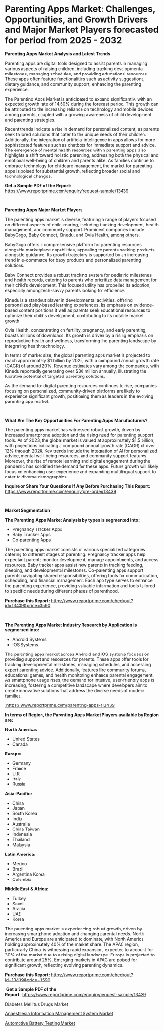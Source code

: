 <p><h1>Parenting Apps Market: Challenges, Opportunities, and Growth Drivers and Major Market Players forecasted for period from 2025 - 2032</h1></p><p><strong>Parenting Apps Market Analysis and Latest Trends</strong></p>
<p><p>Parenting apps are digital tools designed to assist parents in managing various aspects of raising children, including tracking developmental milestones, managing schedules, and providing educational resources. These apps often feature functionalities such as activity suggestions, dietary guidance, and community support, enhancing the parenting experience.</p><p>The Parenting Apps Market is anticipated to expand significantly, with an expected growth rate of 14.60% during the forecast period. This growth can be attributed to the increasing reliance on technology and mobile devices among parents, coupled with a growing awareness of child development and parenting strategies. </p><p>Recent trends indicate a rise in demand for personalized content, as parents seek tailored solutions that cater to the unique needs of their children. Additionally, the integration of artificial intelligence in apps allows for more sophisticated features such as chatbots for immediate support and advice. The emergence of mental health resources within parenting apps also highlights a shift toward holistic parenting, addressing both the physical and emotional well-being of children and parents alike. As families continue to embrace technology for childcare management, the market for parenting apps is poised for substantial growth, reflecting broader social and technological changes.</p></p>
<p><strong>Get a Sample PDF of the Report:&nbsp;</strong> <a href="https://www.reportprime.com/enquiry/request-sample/13439?utm_campaign=2033&utm_medium=2&utm_source=Github&utm_content=ia&utm_term=20032025&utm_id=parenting-apps">https://www.reportprime.com/enquiry/request-sample/13439</a></p>
<p>&nbsp;</p>
<p><strong>Parenting Apps Major Market Players</strong></p>
<p><p>The parenting apps market is diverse, featuring a range of players focused on different aspects of child-rearing, including tracking development, health management, and community support. Prominent companies include BabyGogo, Baby Connect, Kinedu, and Ovia Health, among others. </p><p>BabyGogo offers a comprehensive platform for parenting resources alongside marketplace capabilities, appealing to parents seeking products alongside guidance. Its growth trajectory is supported by an increasing trend in e-commerce for baby products and personalized parenting solutions.</p><p>Baby Connect provides a robust tracking system for pediatric milestones and health records, catering to parents who prioritize data management for their child’s development. This focused utility has propelled its adoption, especially among tech-savvy parents looking for efficiency.</p><p>Kinedu is a standout player in developmental activities, offering personalized play-based learning experiences. Its emphasis on evidence-based content positions it well as parents seek educational resources to optimize their child's development, contributing to its notable market growth.</p><p>Ovia Health, concentrating on fertility, pregnancy, and early parenting, boasts millions of downloads. Its growth is driven by a rising emphasis on reproductive health and wellness, transforming the parenting landscape by integrating health technology.</p><p>In terms of market size, the global parenting apps market is projected to reach approximately $1 billion by 2025, with a compound annual growth rate (CAGR) of around 20%. Revenue estimates vary among the companies, with Kinedu reportedly generating over $30 million annually, illustrating the lucrative potential of targeted parenting solutions.</p><p>As the demand for digital parenting resources continues to rise, companies focusing on personalized, community-driven platforms are likely to experience significant growth, positioning them as leaders in the evolving parenting app market.</p></p>
<p>&nbsp;</p>
<p><strong>What Are The Key Opportunities For Parenting Apps Manufacturers?</strong></p>
<p><p>The parenting apps market has witnessed robust growth, driven by increased smartphone adoption and the rising need for parenting support tools. As of 2023, the global market is valued at approximately $1.5 billion, with projections indicating a compound annual growth rate (CAGR) of over 12% through 2028. Key trends include the integration of AI for personalized advice, mental well-being resources, and community support features. Moreover, the rise of remote learning and digital engagement during the pandemic has solidified the demand for these apps. Future growth will likely focus on enhancing user experience and expanding multilingual support to cater to diverse demographics.</p></p>
<p><strong>Inquire or Share Your Questions If Any Before Purchasing This Report:</strong> <a href="https://www.reportprime.com/enquiry/pre-order/13439?utm_campaign=2033&utm_medium=2&utm_source=Github&utm_content=ia&utm_term=20032025&utm_id=parenting-apps">https://www.reportprime.com/enquiry/pre-order/13439</a></p>
<p>&nbsp;</p>
<p><strong>Market Segmentation</strong></p>
<p><strong>The Parenting Apps Market Analysis by types is segmented into:</strong></p>
<p><ul><li>Pregnancy Tracker Apps</li><li>Baby Tracker Apps</li><li>Co-parenting Apps</li></ul></p>
<p><p>The parenting apps market consists of various specialized categories catering to different stages of parenting. Pregnancy tracker apps help expectant parents monitor development, manage appointments, and access resources. Baby tracker apps assist new parents in tracking feeding, sleeping, and developmental milestones. Co-parenting apps support parents navigating shared responsibilities, offering tools for communication, scheduling, and financial management. Each app type serves to enhance the parenting experience, providing valuable information and tools tailored to specific needs during different phases of parenthood.</p></p>
<p><strong>Purchase this Report:&nbsp;</strong><a href="https://www.reportprime.com/checkout?id=13439&price=3590&utm_campaign=2033&utm_medium=2&utm_source=Github&utm_content=ia&utm_term=20032025&utm_id=parenting-apps">https://www.reportprime.com/checkout?id=13439&price=3590</a></p>
<p>&nbsp;</p>
<p><strong>The Parenting Apps Market Industry Research by Application is segmented into:</strong></p>
<p><ul><li>Android Systems</li><li>IOS Systems</li></ul></p>
<p><p>The parenting apps market across Android and iOS systems focuses on providing support and resources for parents. These apps offer tools for tracking developmental milestones, managing schedules, and accessing expert parenting advice. Additionally, features like community forums, educational games, and health monitoring enhance parental engagement. As smartphone usage rises, the demand for intuitive, user-friendly apps is increasing, fostering a competitive landscape where developers aim to create innovative solutions that address the diverse needs of modern families.</p></p>
<p><a href="https://www.reportprime.com/parenting-apps-r13439?utm_campaign=2033&utm_medium=2&utm_source=Github&utm_content=ia&utm_term=20032025&utm_id=parenting-apps">&nbsp;https://www.reportprime.com/parenting-apps-r13439</a></p>
<p><strong>In terms of Region, the Parenting Apps Market Players available by Region are:</strong></p>
<p>
    <p> <strong> North America: </strong>
        <ul>
            <li>United States</li>
            <li>Canada</li>
        </ul>
        </p> 
    <p> <strong> Europe: </strong>
        <ul>
            <li>Germany</li>
            <li>France</li>
            <li>U.K.</li>
            <li>Italy</li>
            <li>Russia</li>
        </ul>
        </p> 
    <p> <strong> Asia-Pacific: </strong>
        <ul>
            <li>China</li>
            <li>Japan</li>
            <li>South Korea</li>
            <li>India</li>
            <li>Australia</li>
            <li>China Taiwan</li>
            <li>Indonesia</li>
            <li>Thailand</li>
            <li>Malaysia</li>
        </ul>
        </p> 
    <p> <strong> Latin America: </strong>
        <ul>
            <li>Mexico</li>
            <li>Brazil</li>
            <li>Argentina Korea</li>
            <li>Colombia</li>
        </ul>
        </p> 
    <p> <strong> Middle East & Africa: </strong>
        <ul>
            <li>Turkey</li>
            <li>Saudi</li>
            <li>Arabia</li>
            <li>UAE</li>
            <li>Korea</li>
        </ul>
    </p>
    </p>
<p><p>The parenting apps market is experiencing robust growth, driven by increasing smartphone adoption and changing parental needs. North America and Europe are anticipated to dominate, with North America holding approximately 40% of the market share. The APAC region, particularly China, is witnessing rapid expansion, expected to account for 30% of the market due to a rising digital landscape. Europe is projected to contribute around 25%. Emerging markets in APAC are poised for significant growth, reflecting evolving parenting dynamics.</p></p>
<p><strong>Purchase this Report: </strong><a href="https://www.reportprime.com/checkout?id=13439&price=3590&utm_campaign=2033&utm_medium=2&utm_source=Github&utm_content=ia&utm_term=20032025&utm_id=parenting-apps">https://www.reportprime.com/checkout?id=13439&price=3590</a></p>
<p>&nbsp;<strong>Get a Sample PDF of the Report:&nbsp;&nbsp;</strong><a href="https://www.reportprime.com/enquiry/request-sample/13439?utm_campaign=2033&utm_medium=2&utm_source=Github&utm_content=ia&utm_term=20032025&utm_id=parenting-apps">https://www.reportprime.com/enquiry/request-sample/13439</a></p>
<p><strong></strong></p>
<p><p><a href="https://github.com/BryceTownsendr/Market-Research-Report-List-7/blob/main/diabetes-mellitus-drugs-market.md?utm_campaign=2033&utm_medium=2&utm_source=Github&utm_content=ia&utm_term=20032025&utm_id=parenting-apps">Diabetes Mellitus Drugs Market</a></p><p><a href="https://github.com/mahnoor2003/Market-Research-Report-List-7/blob/main/anaesthesia-information-management-system-market.md?utm_campaign=2033&utm_medium=2&utm_source=Github&utm_content=ia&utm_term=20032025&utm_id=parenting-apps">Anaesthesia Information Management System Market</a></p><p><a href="https://github.com/camacrokesw2/Market-Research-Report-List-1/blob/main/automotive-battery-testing-market.md?utm_campaign=2033&utm_medium=2&utm_source=Github&utm_content=ia&utm_term=20032025&utm_id=parenting-apps">Automotive Battery Testing Market</a></p></p>
